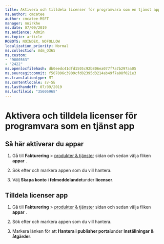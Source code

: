 ```yaml
---
title: Aktivera och tilldela licenser för programvara som en tjänst app
ms.author: cmcatee
author: cmcatee-MSFT
manager: mnirkhe
ms.date: 07/09/2019
ms.audience: Admin
ms.topic: article
ROBOTS: NOINDEX, NOFOLLOW
localization_priority: Normal
ms.collection: Adm_O365
ms.custom:
- "9000563"
- "2422"
ms.openlocfilehash: db0eedc41dfd1505c92b806ea077f7a7b297aa05
ms.sourcegitcommit: f507896c3909cfd02395d3214ab49f7a08f021e3
ms.translationtype: MT
ms.contentlocale: sv-SE
ms.lasthandoff: 07/09/2019
ms.locfileid: "35606968"
---
```

# <a name="activate-and-assign-software-as-a-service-app-licenses"></a>Aktivera och tilldela licenser för programvara som en tjänst app 

## <a name="to-activate-apps"></a>Så här aktiverar du appar

1. Gå till **Fakturering** > [produkter & tjänster](https://go.microsoft.com/fwlink/p/?linkid=842054) sidan och sedan välja fliken **appar** .

2. Sök efter och markera appen som du vill hantera.

3. Välj **Skapa konto i felmeddelandet**under **licenser**.  

## <a name="to-assign-app-licenses"></a>Tilldela licenser app

1. Gå till **Fakturering** > [produkter & tjänster](https://go.microsoft.com/fwlink/p/?linkid=842054) sidan och sedan välja fliken **appar** .

2. Sök efter och markera appen som du vill hantera.  

3. Markera länken för att **Hantera i publisher portal**under **Inställningar & åtgärder**.